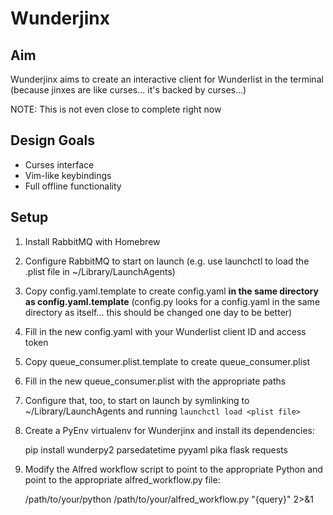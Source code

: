 # Wunderjinx
## Aim
Wunderjinx aims to create an interactive client for Wunderlist in the terminal (because jinxes are like curses... it's backed by curses...)

NOTE: This is not even close to complete right now

## Design Goals
* Curses interface
* Vim-like keybindings
* Full offline functionality

## Setup
1. Install RabbitMQ with Homebrew
2. Configure RabbitMQ to start on launch (e.g. use launchctl to load the .plist file in ~/Library/LaunchAgents)
3. Copy config.yaml.template to create config.yaml **in the same directory as config.yaml.template** (config.py looks for a config.yaml in the same directory as itself... this should be changed one day to be better)
4. Fill in the new config.yaml with your Wunderlist client ID and access token
5. Copy queue_consumer.plist.template to create queue_consumer.plist
6. Fill in the new queue_consumer.plist with the appropriate paths
7. Configure that, too, to start on launch by symlinking to ~/Library/LaunchAgents and running `launchctl load <plist file>`
8. Create a PyEnv virtualenv for Wunderjinx and install its dependencies:

    pip install wunderpy2 parsedatetime pyyaml pika flask requests

8. Modify the Alfred workflow script to point to the appropriate Python and point to the appropriate alfred_workflow.py file:

    /path/to/your/python /path/to/your/alfred_workflow.py "{query}" 2>&1
